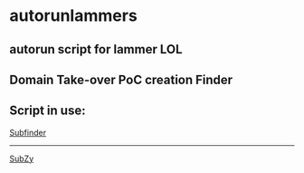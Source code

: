 # autorunlammers
autorun script for lammer LOL
---
Domain Take-over PoC creation Finder 
---
Script in use:
---
[Subfinder](https://github.com/projectdiscovery/subfinder)
___
[SubZy](https://github.com/LukaSikic/subzy)
